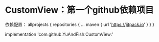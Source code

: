# CustomView：第一个github依赖项目
依赖配置：
allprojects {
		repositories {
			...
			maven { url 'https://jitpack.io' }
		}
	}
  
  implementation 'com.github.YuAndFish:CustomView:'
